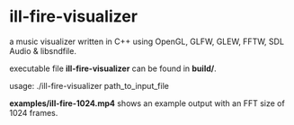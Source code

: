 # ill-fire-visualizer
a music visualizer written in C++ using OpenGL, GLFW, GLEW, FFTW, SDL Audio & libsndfile.



executable file **ill-fire-visualizer** can be found in **build/**.

usage: ./ill-fire-visualizer path_to_input_file



**examples/ill-fire-1024.mp4** shows an example output with an FFT size of 1024 frames.
